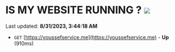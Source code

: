 # IS MY WEBSITE RUNNING ? [![](https://img.shields.io/static/v1?label=Sponsor&message=%E2%9D%A4&logo=GitHub&color=%23fe8e86)](https://github.com/sponsors/<username>)

Last updated: **8/31/2023, 3:44:18 AM**

- `GET` [https://youssefservice.me](https://youssefservice.me) - **Up** (910ms)
